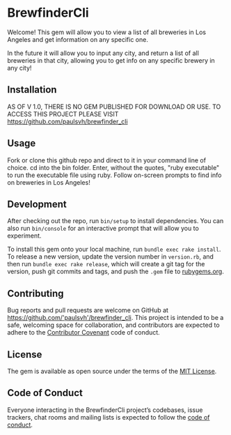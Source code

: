# BrewfinderCli

Welcome! This gem will allow you to view a list of all breweries in Los Angeles and get information on any specific one.

In the future it will allow you to input any city, and return a list of all breweries in that city, allowing you to get info on any specific brewery in any city!

## Installation

AS OF V 1.0, THERE IS NO GEM PUBLISHED FOR DOWNLOAD OR USE. TO ACCESS THIS PROJECT PLEASE VISIT https://github.com/paulsvh/brewfinder_cli

## Usage

Fork or clone this github repo and direct to it in your command line of choice.
cd into the bin folder.
Enter, without the quotes, "ruby executable" to run the executable file using ruby.
Follow on-screen prompts to find info on breweries in Los Angeles!

## Development

After checking out the repo, run `bin/setup` to install dependencies. You can also run `bin/console` for an interactive prompt that will allow you to experiment.

To install this gem onto your local machine, run `bundle exec rake install`. To release a new version, update the version number in `version.rb`, and then run `bundle exec rake release`, which will create a git tag for the version, push git commits and tags, and push the `.gem` file to [rubygems.org](https://rubygems.org).

## Contributing

Bug reports and pull requests are welcome on GitHub at https://github.com/'paulsvh'/brewfinder_cli. This project is intended to be a safe, welcoming space for collaboration, and contributors are expected to adhere to the [Contributor Covenant](http://contributor-covenant.org) code of conduct.

## License

The gem is available as open source under the terms of the [MIT License](https://opensource.org/licenses/MIT).

## Code of Conduct

Everyone interacting in the BrewfinderCli project’s codebases, issue trackers, chat rooms and mailing lists is expected to follow the [code of conduct](https://github.com/'paulsvh'/brewfinder_cli/blob/master/CODE_OF_CONDUCT.md).
